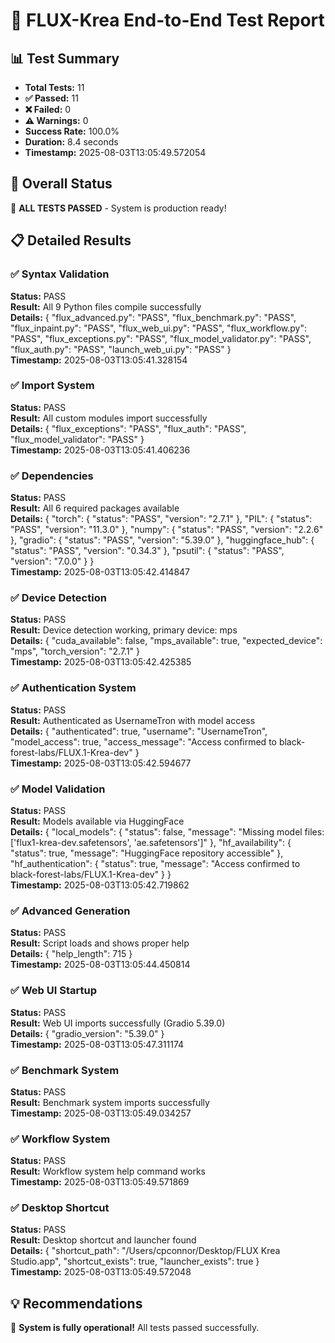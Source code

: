 # 🧪 FLUX-Krea End-to-End Test Report

## 📊 Test Summary

- **Total Tests:** 11
- **✅ Passed:** 11
- **❌ Failed:** 0
- **⚠️  Warnings:** 0
- **Success Rate:** 100.0%
- **Duration:** 8.4 seconds
- **Timestamp:** 2025-08-03T13:05:49.572054

## 🎯 Overall Status

🎉 **ALL TESTS PASSED** - System is production ready!

## 📋 Detailed Results


### ✅ Syntax Validation
**Status:** PASS  
**Result:** All 9 Python files compile successfully  
**Details:** {
  "flux_advanced.py": "PASS",
  "flux_benchmark.py": "PASS",
  "flux_inpaint.py": "PASS",
  "flux_web_ui.py": "PASS",
  "flux_workflow.py": "PASS",
  "flux_exceptions.py": "PASS",
  "flux_model_validator.py": "PASS",
  "flux_auth.py": "PASS",
  "launch_web_ui.py": "PASS"
}  
**Timestamp:** 2025-08-03T13:05:41.328154  

### ✅ Import System
**Status:** PASS  
**Result:** All custom modules import successfully  
**Details:** {
  "flux_exceptions": "PASS",
  "flux_auth": "PASS",
  "flux_model_validator": "PASS"
}  
**Timestamp:** 2025-08-03T13:05:41.406236  

### ✅ Dependencies
**Status:** PASS  
**Result:** All 6 required packages available  
**Details:** {
  "torch": {
    "status": "PASS",
    "version": "2.7.1"
  },
  "PIL": {
    "status": "PASS",
    "version": "11.3.0"
  },
  "numpy": {
    "status": "PASS",
    "version": "2.2.6"
  },
  "gradio": {
    "status": "PASS",
    "version": "5.39.0"
  },
  "huggingface_hub": {
    "status": "PASS",
    "version": "0.34.3"
  },
  "psutil": {
    "status": "PASS",
    "version": "7.0.0"
  }
}  
**Timestamp:** 2025-08-03T13:05:42.414847  

### ✅ Device Detection
**Status:** PASS  
**Result:** Device detection working, primary device: mps  
**Details:** {
  "cuda_available": false,
  "mps_available": true,
  "expected_device": "mps",
  "torch_version": "2.7.1"
}  
**Timestamp:** 2025-08-03T13:05:42.425385  

### ✅ Authentication System
**Status:** PASS  
**Result:** Authenticated as UsernameTron with model access  
**Details:** {
  "authenticated": true,
  "username": "UsernameTron",
  "model_access": true,
  "access_message": "Access confirmed to black-forest-labs/FLUX.1-Krea-dev"
}  
**Timestamp:** 2025-08-03T13:05:42.594677  

### ✅ Model Validation
**Status:** PASS  
**Result:** Models available via HuggingFace  
**Details:** {
  "local_models": {
    "status": false,
    "message": "Missing model files: ['flux1-krea-dev.safetensors', 'ae.safetensors']"
  },
  "hf_availability": {
    "status": true,
    "message": "HuggingFace repository accessible"
  },
  "hf_authentication": {
    "status": true,
    "message": "Access confirmed to black-forest-labs/FLUX.1-Krea-dev"
  }
}  
**Timestamp:** 2025-08-03T13:05:42.719862  

### ✅ Advanced Generation
**Status:** PASS  
**Result:** Script loads and shows proper help  
**Details:** {
  "help_length": 715
}  
**Timestamp:** 2025-08-03T13:05:44.450814  

### ✅ Web UI Startup
**Status:** PASS  
**Result:** Web UI imports successfully (Gradio 5.39.0)  
**Details:** {
  "gradio_version": "5.39.0"
}  
**Timestamp:** 2025-08-03T13:05:47.311174  

### ✅ Benchmark System
**Status:** PASS  
**Result:** Benchmark system imports successfully  
**Timestamp:** 2025-08-03T13:05:49.034257  

### ✅ Workflow System
**Status:** PASS  
**Result:** Workflow system help command works  
**Timestamp:** 2025-08-03T13:05:49.571869  

### ✅ Desktop Shortcut
**Status:** PASS  
**Result:** Desktop shortcut and launcher found  
**Details:** {
  "shortcut_path": "/Users/cpconnor/Desktop/FLUX Krea Studio.app",
  "shortcut_exists": true,
  "launcher_exists": true
}  
**Timestamp:** 2025-08-03T13:05:49.572048  

## 💡 Recommendations

🎉 **System is fully operational!** All tests passed successfully.
